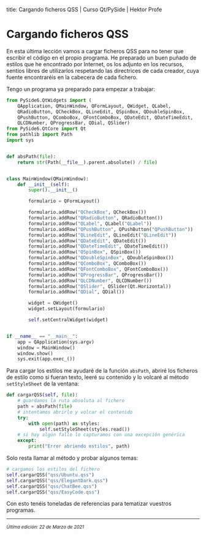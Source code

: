 title: Cargando ficheros QSS | Curso Qt/PySide | Hektor Profe

# Cargando ficheros QSS

En esta última lección vamos a cargar ficheros QSS para no tener que escribir el código en el propio programa. He preparado un buen puñado de estilos que he encontrado por Internet, os los adjunto en los recursos, sentíos libres de utilizarlos respetando las directrices de cada creador, cuya fuente encontraréis en la cabecera de cada fichero.

Tengo un programa ya preparado para empezar a trabajar:

```python
from PySide6.QtWidgets import (
    QApplication, QMainWindow, QFormLayout, QWidget, QLabel,
    QRadioButton, QCheckBox, QLineEdit, QSpinBox, QDoubleSpinBox,
    QPushButton, QComboBox, QFontComboBox, QDateEdit, QDateTimeEdit,
    QLCDNumber, QProgressBar, QDial, QSlider)
from PySide6.QtCore import Qt
from pathlib import Path
import sys


def absPath(file):
    return str(Path(__file__).parent.absolute() / file)


class MainWindow(QMainWindow):
    def __init__(self):
        super().__init__()

        formulario = QFormLayout()

        formulario.addRow("QCheckBox", QCheckBox())
        formulario.addRow("QRadioButton", QRadioButton())
        formulario.addRow("QLabel", QLabel("QLabel"))
        formulario.addRow("QPushButton", QPushButton("QPushButton"))
        formulario.addRow("QLineEdit", QLineEdit("QLineEdit"))
        formulario.addRow("QDateEdit", QDateEdit())
        formulario.addRow("QDateTimeEdit", QDateTimeEdit())
        formulario.addRow("QSpinBox", QSpinBox())
        formulario.addRow("QDoubleSpinBox", QDoubleSpinBox())
        formulario.addRow("QComboBox", QComboBox())
        formulario.addRow("QFontComboBox", QFontComboBox())
        formulario.addRow("QProgressBar", QProgressBar())
        formulario.addRow("QLCDNumber", QLCDNumber())
        formulario.addRow("QSlider", QSlider(Qt.Horizontal))
        formulario.addRow("QDial", QDial())

        widget = QWidget()
        widget.setLayout(formulario)

        self.setCentralWidget(widget)


if __name__ == "__main__":
    app = QApplication(sys.argv)
    window = MainWindow()
    window.show()
    sys.exit(app.exec_())
```

Para cargar los estilos me ayudaré de la función `absPath`, abriré los ficheros de estilo como si fueran texto, leeré su contenido y lo volcaré al método `setStyleSheet` de la ventana:

```python
def cargarQSS(self, file):
    # guardamos la ruta absoluta al fichero
    path = absPath(file)
    # intentamos abrirlo y volcar el contenido
    try:
        with open(path) as styles:
            self.setStyleSheet(styles.read())
    # si hay algún fallo lo capturamos con una excepción genérica
    except:
        print("Error abriendo estilos", path)
```

Solo resta llamar al método y probar algunos temas:

```python
# cargamos los estilos del fichero
self.cargarQSS("qss/Ubuntu.qss")
self.cargarQSS("qss/ElegantDark.qss")
self.cargarQSS("qss/ChatBee.qss")
self.cargarQSS("qss/EasyCode.qss")
```

Con esto tenéis toneladas de referencias para tematizar vuestros programas.


___
<small class="edited"><i>Última edición: 22 de Marzo de 2021</i></small>